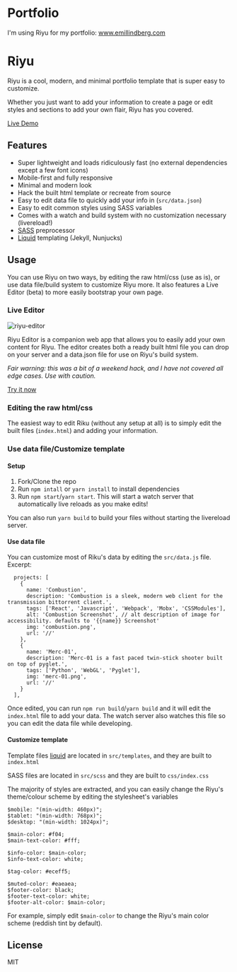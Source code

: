 # Portfolio
I'm using Riyu for my portfolio: www.emillindberg.com

# Riyu

Riyu is a cool, modern, and minimal portfolio template that is super easy to customize.

Whether you just want to add your information to create a page or edit styles and sections to add your own flair, Riyu has you covered.

[Live Demo](https://secretmapper.github.io/Riyu/)

## Features

- Super lightweight and loads ridiculously fast (no external dependencies except a few font icons)
- Mobile-first and fully responsive
- Minimal and modern look
- Hack the built html template or recreate from source
- Easy to edit data file to quickly add your info in (`src/data.json`)
- Easy to edit common styles using SASS variables
- Comes with a watch and build system with no customization necessary (livereload!)
- [SASS](https://sass-lang.com/) preprocessor
- [Liquid](https://shopify.github.io/liquid/) templating (Jekyll, Nunjucks)

## Usage

You can use Riyu on two ways, by editing the raw html/css (use as is), or use data file/build system to customize Riyu more. It also features a Live Editor (beta) to more easily bootstrap your own page.

### Live Editor

![riyu-editor](editor/screenshot.png)

Riyu Editor is a companion web app that allows you to easily add your own content for Riyu. The editor creates both a ready built html file you can drop on your server and a data.json file for use on Riyu's build system.

_Fair warning: this was a bit of a weekend hack, and I have not covered all edge cases. Use with caution._

[Try it now](http://secretmapper.github.io/Riyu/editor.html)

### Editing the raw html/css

The easiest way to edit Riku (without any setup at all) is to simply edit the built files (`index.html`) and adding your information.

### Use data file/Customize template

#### Setup

1. Fork/Clone the repo
2. Run `npm intall` or `yarn install` to install dependencies
3. Run `npm start`/`yarn start`. This will start a watch server that automatically live reloads as you make edits!

You can also run `yarn build` to build your files without starting the livereload server.

#### Use data file

You can customize most of Riku's data by editing the `src/data.js` file. Excerpt:

```
  projects: [
    {
      name: 'Combustion',
      description: 'Combustion is a sleek, modern web client for the transmission bittorrent client.',
      tags: ['React', 'Javascript', 'Webpack', 'Mobx', 'CSSModules'],
      alt: 'Combustion Screenshot', // alt description of image for accessibility. defaults to '{{name}} Screenshot'
      img: 'combustion.png',
      url: '//'
    },
    {
      name: 'Merc-01',
      description: 'Merc-01 is a fast paced twin-stick shooter built on top of pyglet.',
      tags: ['Python', 'WebGL', 'Pyglet'],
      img: 'merc-01.png',
      url: '//'
    }
  ],
```

Once edited, you can run `npm run build`/`yarn build` and it will edit the `index.html` file to add your data. The watch server also watches this file so you can edit the data file while developing.

#### Customize template

Template files [liquid](https://shopify.github.io/liquid/) are located in `src/templates`, and they are built to `index.html`

SASS files are located in `src/scss` and they are built to `css/index.css`

The majority of styles are extracted, and you can easily change the Riyu's theme/colour scheme by editing the stylesheet's variables

```
$mobile: "(min-width: 460px)";
$tablet: "(min-width: 768px)";
$desktop: "(min-width: 1024px)";

$main-color: #f04;
$main-text-color: #fff;

$info-color: $main-color;
$info-text-color: white;

$tag-color: #eceff5;

$muted-color: #eaeaea;
$footer-color: black;
$footer-text-color: white;
$footer-alt-color: $main-color;
```

For example, simply edit `$main-color` to change the Riyu's main color scheme (reddish tint by default).

## License

MIT
